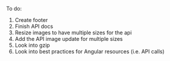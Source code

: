 To do:

1. Create footer
1. Finish API docs
1. Resize images to have multiple sizes for the api
1. Add the API image update for multiple sizes
1. Look into gzip
1. Look into best practices for Angular resources (i.e. API calls)
